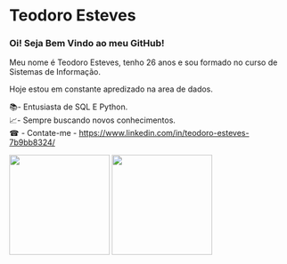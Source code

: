 <h1>Teodoro Esteves</h1>

<h3>Oi! Seja Bem Vindo ao meu GitHub!</h3>
<p>Meu nome é Teodoro Esteves, tenho 26 anos e sou formado no curso de Sistemas de Informação.</p>
<p>Hoje estou em constante apredizado na area de dados. </p>

📚- Entusiasta de SQL E Python.<br/>
📈- Sempre buscando novos conhecimentos.<br/>
☎ - Contate-me - https://www.linkedin.com/in/teodoro-esteves-7b9bb8324/

 <div>
  <img height="180em" src="https://github-readme-stats.vercel.app/api?username=TeodoroEsteves&show_icons=true&theme=dark&include_all_commits=true&count_private=true"/>
  <img height="180em" src="https://github-readme-stats.vercel.app/api/top-langs/?username=TeodoroEsteves&layout=compact&langs_count=7&theme=dark&show_icons=true"/>
</div>
